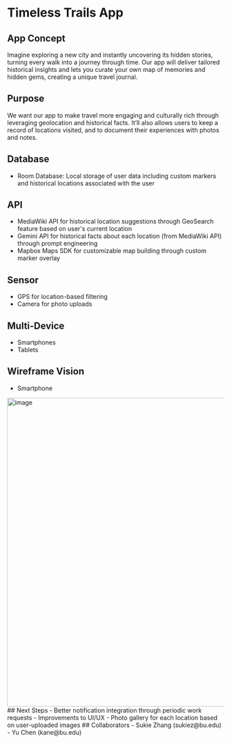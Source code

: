 # Timeless Trails App
## App Concept
Imagine exploring a new city and instantly uncovering its hidden stories, turning every walk into a journey through time. Our app will deliver tailored historical insights and lets you curate your own map of memories and hidden gems, creating a unique travel journal.
## Purpose
We want our app to make travel more engaging and culturally rich through leveraging geolocation and historical facts. It’ll also allows users to keep a record of locations visited, and to document their experiences with photos and notes.
## Database
- Room Database: Local storage of user data including custom markers and historical locations associated with the user
## API
- MediaWiki API for historical location suggestions through GeoSearch feature based on user's current location
- Gemini API for historical facts about each location (from MediaWiki API) through prompt engineering
- Mapbox Maps SDK for customizable map building through custom marker overlay
## Sensor
- GPS for location-based filtering
- Camera for photo uploads
## Multi-Device
- Smartphones
- Tablets
## Wireframe Vision
- Smartphone
<img width="714" alt="image" src="https://github.com/user-attachments/assets/d5fd9609-8d3f-4f6e-afb9-c1fbc168abd0" />
## Next Steps
- Better notification integration through periodic work requests
- Improvements to UI/UX
- Photo gallery for each location based on user-uploaded images
## Collaborators
- Sukie Zhang (sukiez@bu.edu)
- Yu Chen (kane@bu.edu)

